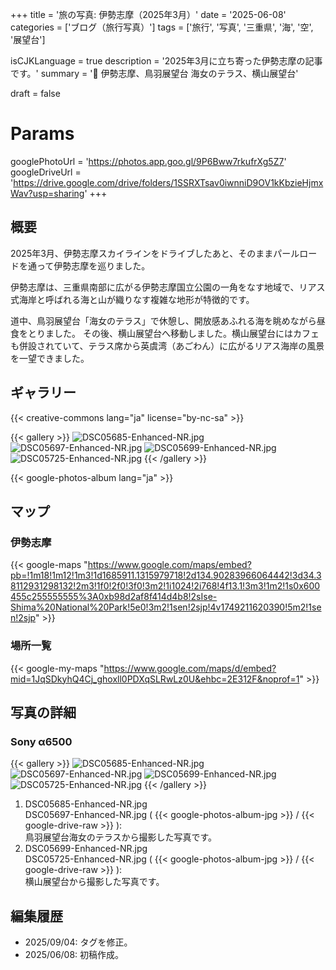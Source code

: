 +++
title = '旅の写真: 伊勢志摩（2025年3月）'
date = '2025-06-08'
categories = ['ブログ（旅行写真）']
tags = ['旅行', '写真', '三重県', '海', '空', '展望台']

isCJKLanguage = true
description = '2025年3月に立ち寄った伊勢志摩の記事です。'
summary = '📍 伊勢志摩、鳥羽展望台 海女のテラス、横山展望台'

draft = false

# Params
googlePhotoUrl = 'https://photos.app.goo.gl/9P6Bww7rkufrXg5Z7'
googleDriveUrl = 'https://drive.google.com/drive/folders/1SSRXTsav0iwnniD9OV1kKbzieHjmxWav?usp=sharing'
+++


## 概要

2025年3月、伊勢志摩スカイラインをドライブしたあと、そのままパールロードを通って伊勢志摩を巡りました。

伊勢志摩は、三重県南部に広がる伊勢志摩国立公園の一角をなす地域で、リアス式海岸と呼ばれる海と山が織りなす複雑な地形が特徴的です。

道中、鳥羽展望台「海女のテラス」で休憩し、開放感あふれる海を眺めながら昼食をとりました。
その後、横山展望台へ移動しました。横山展望台にはカフェも併設されていて、テラス席から英虞湾（あごわん）に広がるリアス海岸の風景を一望できました。


## ギャラリー

{{< creative-commons lang="ja" license="by-nc-sa" >}}

{{< gallery >}}
  <img src="DSC05685-Enhanced-NR.jpg" alt="DSC05685-Enhanced-NR.jpg" class="grid-w50" />
  <img src="DSC05697-Enhanced-NR.jpg" alt="DSC05697-Enhanced-NR.jpg" class="grid-w50" />
  <img src="DSC05699-Enhanced-NR.jpg" alt="DSC05699-Enhanced-NR.jpg" class="grid-w50" />
  <img src="DSC05725-Enhanced-NR.jpg" alt="DSC05725-Enhanced-NR.jpg" class="grid-w50" />
{{< /gallery >}}

{{< google-photos-album lang="ja" >}}


## マップ

### 伊勢志摩

{{< google-maps "https://www.google.com/maps/embed?pb=!1m18!1m12!1m3!1d1685911.1315979718!2d134.90283966064442!3d34.38112931298132!2m3!1f0!2f0!3f0!3m2!1i1024!2i768!4f13.1!3m3!1m2!1s0x600455c255555555%3A0xb98d2af8f414d4b8!2sIse-Shima%20National%20Park!5e0!3m2!1sen!2sjp!4v1749211620390!5m2!1sen!2sjp" >}}


### 場所一覧

{{< google-my-maps "https://www.google.com/maps/d/embed?mid=1JqSDkyhQ4Cj_ghoxll0PDXqSLRwLz0U&ehbc=2E312F&noprof=1" >}}


## 写真の詳細

### Sony α6500

{{< gallery >}}
  <img src="DSC05685-Enhanced-NR.jpg" alt="DSC05685-Enhanced-NR.jpg" class="grid-w50" />
  <img src="DSC05697-Enhanced-NR.jpg" alt="DSC05697-Enhanced-NR.jpg" class="grid-w50" />
  <img src="DSC05699-Enhanced-NR.jpg" alt="DSC05699-Enhanced-NR.jpg" class="grid-w50" />
  <img src="DSC05725-Enhanced-NR.jpg" alt="DSC05725-Enhanced-NR.jpg" class="grid-w50" />
{{< /gallery >}}

1. DSC05685-Enhanced-NR.jpg  
   DSC05697-Enhanced-NR.jpg ( {{< google-photos-album-jpg >}} / {{< google-drive-raw >}} ):  
    鳥羽展望台海女のテラスから撮影した写真です。
1. DSC05699-Enhanced-NR.jpg  
   DSC05725-Enhanced-NR.jpg ( {{< google-photos-album-jpg >}} / {{< google-drive-raw >}} ):  
    横山展望台から撮影した写真です。


## 編集履歴

- 2025/09/04: タグを修正。
- 2025/06/08: 初稿作成。

